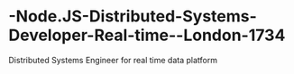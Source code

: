 # -Node.JS-Distributed-Systems-Developer-Real-time--London-1734
Distributed Systems Engineer for real time data platform 

